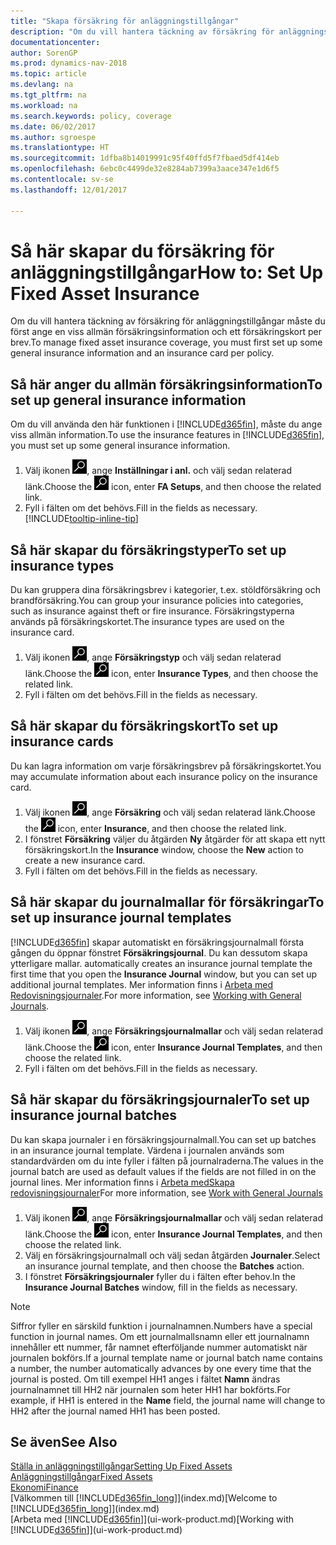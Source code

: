 ```yaml
---
title: "Skapa försäkring för anläggningstillgångar"
description: "Om du vill hantera täckning av försäkring för anläggningstillgångar måste du ange ett försäkringskort och allmän försäkringsinformation."
documentationcenter: 
author: SorenGP
ms.prod: dynamics-nav-2018
ms.topic: article
ms.devlang: na
ms.tgt_pltfrm: na
ms.workload: na
ms.search.keywords: policy, coverage
ms.date: 06/02/2017
ms.author: sgroespe
ms.translationtype: HT
ms.sourcegitcommit: 1dfba8b14019991c95f40ffd5f7fbaed5df414eb
ms.openlocfilehash: 6ebc0c4499de32e8284ab7399a3aace347e1d6f5
ms.contentlocale: sv-se
ms.lasthandoff: 12/01/2017

---
```

# <a name="how-to-set-up-fixed-asset-insurance"></a><span data-ttu-id="c0822-103">Så här skapar du försäkring för anläggningstillgångar</span><span class="sxs-lookup"><span data-stu-id="c0822-103">How to: Set Up Fixed Asset Insurance</span></span>
<span data-ttu-id="c0822-104">Om du vill hantera täckning av försäkring för anläggningstillgångar måste du först ange en viss allmän försäkringsinformation och ett försäkringskort per brev.</span><span class="sxs-lookup"><span data-stu-id="c0822-104">To manage fixed asset insurance coverage, you must first set up some general insurance information and an insurance card per policy.</span></span>

## <a name="to-set-up-general-insurance-information"></a><span data-ttu-id="c0822-105">Så här anger du allmän försäkringsinformation</span><span class="sxs-lookup"><span data-stu-id="c0822-105">To set up general insurance information</span></span>
<span data-ttu-id="c0822-106">Om du vill använda den här funktionen i [!INCLUDE[d365fin](includes/d365fin_md.md)], måste du ange viss allmän information.</span><span class="sxs-lookup"><span data-stu-id="c0822-106">To use the insurance features in [!INCLUDE[d365fin](includes/d365fin_md.md)], you must set up some general insurance information.</span></span>  

1. <span data-ttu-id="c0822-107">Välj ikonen ![Söka efter sida eller rapport](media/ui-search/search_small.png "ikonen Söka efter sida eller rapport"), ange **Inställningar i anl.** och välj sedan relaterad länk.</span><span class="sxs-lookup"><span data-stu-id="c0822-107">Choose the ![Search for Page or Report](media/ui-search/search_small.png "Search for Page or Report icon") icon, enter **FA Setups**, and then choose the related link.</span></span>  
2. <span data-ttu-id="c0822-108">Fyll i fälten om det behövs.</span><span class="sxs-lookup"><span data-stu-id="c0822-108">Fill in the fields as necessary.</span></span> [!INCLUDE[tooltip-inline-tip](includes/tooltip-inline-tip_md.md)]  

## <a name="to-set-up-insurance-types"></a><span data-ttu-id="c0822-109">Så här skapar du försäkringstyper</span><span class="sxs-lookup"><span data-stu-id="c0822-109">To set up insurance types</span></span>
<span data-ttu-id="c0822-110">Du kan gruppera dina försäkringsbrev i kategorier, t.ex. stöldförsäkring och brandförsäkring.</span><span class="sxs-lookup"><span data-stu-id="c0822-110">You can group your insurance policies into categories, such as insurance against theft or fire insurance.</span></span> <span data-ttu-id="c0822-111">Försäkringstyperna används på försäkringskortet.</span><span class="sxs-lookup"><span data-stu-id="c0822-111">The insurance types are used on the insurance card.</span></span>

1. <span data-ttu-id="c0822-112">Välj ikonen ![Söka efter sida eller rapport](media/ui-search/search_small.png "ikonen Söka efter sida eller rapport"), ange **Försäkringstyp** och välj sedan relaterad länk.</span><span class="sxs-lookup"><span data-stu-id="c0822-112">Choose the ![Search for Page or Report](media/ui-search/search_small.png "Search for Page or Report icon") icon, enter **Insurance Types**, and then choose the related link.</span></span>  
2. <span data-ttu-id="c0822-113">Fyll i fälten om det behövs.</span><span class="sxs-lookup"><span data-stu-id="c0822-113">Fill in the fields as necessary.</span></span>

## <a name="to-set-up-insurance-cards"></a><span data-ttu-id="c0822-114">Så här skapar du försäkringskort</span><span class="sxs-lookup"><span data-stu-id="c0822-114">To set up insurance cards</span></span>
<span data-ttu-id="c0822-115">Du kan lagra information om varje försäkringsbrev på försäkringskortet.</span><span class="sxs-lookup"><span data-stu-id="c0822-115">You may accumulate information about each insurance policy on the insurance card.</span></span>  

1. <span data-ttu-id="c0822-116">Välj ikonen ![Söka efter sida eller rapport](media/ui-search/search_small.png "ikonen Söka efter sida eller rapport"), ange **Försäkring** och välj sedan relaterad länk.</span><span class="sxs-lookup"><span data-stu-id="c0822-116">Choose the ![Search for Page or Report](media/ui-search/search_small.png "Search for Page or Report icon") icon, enter **Insurance**, and then choose the related link.</span></span>  
2. <span data-ttu-id="c0822-117">I fönstret **Försäkring** väljer du åtgärden **Ny** åtgärder för att skapa ett nytt försäkringskort.</span><span class="sxs-lookup"><span data-stu-id="c0822-117">In the **Insurance** window, choose the **New** action to create a  new insurance card.</span></span>  
3. <span data-ttu-id="c0822-118">Fyll i fälten om det behövs.</span><span class="sxs-lookup"><span data-stu-id="c0822-118">Fill in the fields as necessary.</span></span>

## <a name="to-set-up-insurance-journal-templates"></a><span data-ttu-id="c0822-119">Så här skapar du journalmallar för försäkringar</span><span class="sxs-lookup"><span data-stu-id="c0822-119">To set up insurance journal templates</span></span>
[!INCLUDE[d365fin](includes/d365fin_md.md)]<span data-ttu-id="c0822-120"> skapar automatiskt en försäkringsjournalmall första gången du öppnar fönstret **Försäkringsjournal**. Du kan dessutom skapa ytterligare mallar.</span><span class="sxs-lookup"><span data-stu-id="c0822-120"> automatically creates an insurance journal template the first time that you open the **Insurance Journal** window, but you can set up additional journal templates.</span></span> <span data-ttu-id="c0822-121">Mer information finns i [Arbeta med Redovisningsjournaler](ui-work-general-journals.md).</span><span class="sxs-lookup"><span data-stu-id="c0822-121">For more information, see [Working with General Journals](ui-work-general-journals.md).</span></span>  

1. <span data-ttu-id="c0822-122">Välj ikonen ![Söka efter sida eller rapport](media/ui-search/search_small.png "ikonen Söka efter sida eller rapport"), ange **Försäkringsjournalmallar** och välj sedan relaterad länk.</span><span class="sxs-lookup"><span data-stu-id="c0822-122">Choose the ![Search for Page or Report](media/ui-search/search_small.png "Search for Page or Report icon") icon, enter **Insurance Journal Templates**, and then choose the related link.</span></span>  
2. <span data-ttu-id="c0822-123">Fyll i fälten om det behövs.</span><span class="sxs-lookup"><span data-stu-id="c0822-123">Fill in the fields as necessary.</span></span>

## <a name="to-set-up-insurance-journal-batches"></a><span data-ttu-id="c0822-124">Så här skapar du försäkringsjournaler</span><span class="sxs-lookup"><span data-stu-id="c0822-124">To set up insurance journal batches</span></span>
<span data-ttu-id="c0822-125">Du kan skapa journaler i en försäkringsjournalmall.</span><span class="sxs-lookup"><span data-stu-id="c0822-125">You can set up batches in an insurance journal template.</span></span> <span data-ttu-id="c0822-126">Värdena i journalen används som standardvärden om du inte fyller i fälten på journalraderna.</span><span class="sxs-lookup"><span data-stu-id="c0822-126">The values in the journal batch are used as default values if the fields are not filled in on the journal lines.</span></span> <span data-ttu-id="c0822-127">Mer information finns i [Arbeta medSkapa redovisningsjournaler](ui-work-general-journals.md)</span><span class="sxs-lookup"><span data-stu-id="c0822-127">For more information, see [Work with General Journals](ui-work-general-journals.md)</span></span>  

1. <span data-ttu-id="c0822-128">Välj ikonen ![Söka efter sida eller rapport](media/ui-search/search_small.png "ikonen Söka efter sida eller rapport"), ange **Försäkringsjournalmallar** och välj sedan relaterad länk.</span><span class="sxs-lookup"><span data-stu-id="c0822-128">Choose the ![Search for Page or Report](media/ui-search/search_small.png "Search for Page or Report icon") icon, enter **Insurance Journal Templates**, and then choose the related link.</span></span>  
2. <span data-ttu-id="c0822-129">Välj en försäkringsjournalmall och välj sedan åtgärden **Journaler**.</span><span class="sxs-lookup"><span data-stu-id="c0822-129">Select an insurance journal template, and then choose the **Batches** action.</span></span>
3. <span data-ttu-id="c0822-130">I fönstret **Försäkringsjournaler** fyller du i fälten efter behov.</span><span class="sxs-lookup"><span data-stu-id="c0822-130">In the **Insurance Journal Batches** window, fill in the fields as necessary.</span></span>

> [!NOTE]  
>   <span data-ttu-id="c0822-131">Siffror fyller en särskild funktion i journalnamnen.</span><span class="sxs-lookup"><span data-stu-id="c0822-131">Numbers have a special function in journal names.</span></span> <span data-ttu-id="c0822-132">Om ett journalmallsnamn eller ett journalnamn innehåller ett nummer, får namnet efterföljande nummer automatiskt när journalen bokförs.</span><span class="sxs-lookup"><span data-stu-id="c0822-132">If a journal template name or journal batch name contains a number, the number automatically advances by one every time that the journal is posted.</span></span> <span data-ttu-id="c0822-133">Om till exempel HH1 anges i fältet **Namn** ändras journalnamnet till HH2 när journalen som heter HH1 har bokförts.</span><span class="sxs-lookup"><span data-stu-id="c0822-133">For example, if HH1 is entered in the **Name** field, the journal name will change to HH2 after the journal named HH1 has been posted.</span></span>

## <a name="see-also"></a><span data-ttu-id="c0822-134">Se även</span><span class="sxs-lookup"><span data-stu-id="c0822-134">See Also</span></span>
[<span data-ttu-id="c0822-135">Ställa in anläggningstillgångar</span><span class="sxs-lookup"><span data-stu-id="c0822-135">Setting Up Fixed Assets</span></span>](fa-setup.md)  
[<span data-ttu-id="c0822-136">Anläggningstillgångar</span><span class="sxs-lookup"><span data-stu-id="c0822-136">Fixed Assets</span></span>](fa-manage.md)  
[<span data-ttu-id="c0822-137">Ekonomi</span><span class="sxs-lookup"><span data-stu-id="c0822-137">Finance</span></span>](finance.md)  
<span data-ttu-id="c0822-138">[Välkommen till [!INCLUDE[d365fin_long](includes/d365fin_long_md.md)]](index.md)</span><span class="sxs-lookup"><span data-stu-id="c0822-138">[Welcome to [!INCLUDE[d365fin_long](includes/d365fin_long_md.md)]](index.md)</span></span>  
<span data-ttu-id="c0822-139">[Arbeta med [!INCLUDE[d365fin](includes/d365fin_md.md)]](ui-work-product.md)</span><span class="sxs-lookup"><span data-stu-id="c0822-139">[Working with [!INCLUDE[d365fin](includes/d365fin_md.md)]](ui-work-product.md)</span></span>

